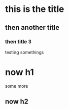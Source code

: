 # this is the title 
## then another title

### then title 3

testing somethings

# now h1

some more

## now h2
